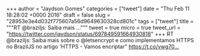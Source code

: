 
+++
author = "Jaydson Gomes"
categories = ["tweet"]
date = "Thu Feb 11 18:28:02 +0000 2016"
draft = false
slug = "28953e3e4d032f775607a56d9649630328cd801c"
tags = ["tweet"]
title = """RT @braziljs: Saiba mais ..."""
tweet = true
micro = true
tweet_url = "https://twitter.com/jaydson/status/697849591664930818"
+++
RT @braziljs: Saiba mais sobre o @letsencrypt e como implementamos HTTPS no BrazilJS no artigo 'HTTPS - Vamos encriptar" https://t.co/vwg70…
